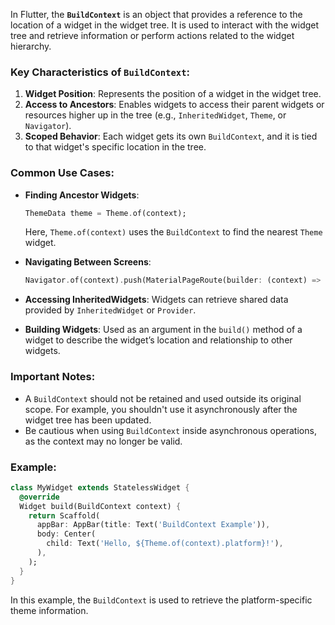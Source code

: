 In Flutter, the **`BuildContext`** is an object that provides a reference to the location of a widget in the widget tree. It is used to interact with the widget tree and retrieve information or perform actions related to the widget hierarchy.

### Key Characteristics of `BuildContext`:
1. **Widget Position**: Represents the position of a widget in the widget tree.
2. **Access to Ancestors**: Enables widgets to access their parent widgets or resources higher up in the tree (e.g., `InheritedWidget`, `Theme`, or `Navigator`).
3. **Scoped Behavior**: Each widget gets its own `BuildContext`, and it is tied to that widget's specific location in the tree.

### Common Use Cases:
- **Finding Ancestor Widgets**:
  ```dart
  ThemeData theme = Theme.of(context);
  ```
  Here, `Theme.of(context)` uses the `BuildContext` to find the nearest `Theme` widget.

- **Navigating Between Screens**:
  ```dart
  Navigator.of(context).push(MaterialPageRoute(builder: (context) => NextScreen()));
  ```

- **Accessing InheritedWidgets**:
  Widgets can retrieve shared data provided by `InheritedWidget` or `Provider`.

- **Building Widgets**:
  Used as an argument in the `build()` method of a widget to describe the widget’s location and relationship to other widgets.

### Important Notes:
- A `BuildContext` should not be retained and used outside its original scope. For example, you shouldn't use it asynchronously after the widget tree has been updated.
- Be cautious when using `BuildContext` inside asynchronous operations, as the context may no longer be valid.

### Example:
```dart
class MyWidget extends StatelessWidget {
  @override
  Widget build(BuildContext context) {
    return Scaffold(
      appBar: AppBar(title: Text('BuildContext Example')),
      body: Center(
        child: Text('Hello, ${Theme.of(context).platform}!'),
      ),
    );
  }
}
```

In this example, the `BuildContext` is used to retrieve the platform-specific theme information.
